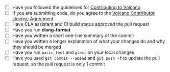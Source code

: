 - [ ] Have you followed the guidelines for [Contributing to Volcano](https://github.com/ndsol/volcano/blob/master/CONTRIBUTING.md)
- [ ] If you are submitting code, do you agree to the
      [Volcano Contributor License Agreement](https://gist.github.com/volcanoauthors/ad807fa771a85a89692fbad00e7dec2f)
- [ ] Have CLA assistant and CI build status approved the pull request
- [ ] Have you run **clang-format**
- [ ] Have you written a short one-line summary of the commit
- [ ] Have you written a longer explanation of what your changes do and why
      they should be merged
- [ ] Have you run `basic_test` and `gtest` on your local changes
- [ ] Have you used `git commit --amend` and `git push -f` to update the
      pull request, so the pull request is only 1 commit
